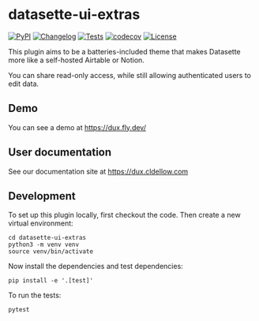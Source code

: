 # datasette-ui-extras

[![PyPI](https://img.shields.io/pypi/v/datasette-ui-extras.svg)](https://pypi.org/project/datasette-ui-extras/)
[![Changelog](https://img.shields.io/github/v/release/cldellow/datasette-ui-extras?include_prereleases&label=changelog)](https://github.com/cldellow/datasette-ui-extras/releases)
[![Tests](https://github.com/cldellow/datasette-ui-extras/workflows/Test/badge.svg)](https://github.com/cldellow/datasette-ui-extras/actions?query=workflow%3ATest)
[![codecov](https://codecov.io/gh/cldellow/datasette-ui-extras/branch/main/graph/badge.svg?token=QRV8VXYKTW)](https://codecov.io/gh/cldellow/datasette-ui-extras)
[![License](https://img.shields.io/badge/license-Apache%202.0-blue.svg)](https://github.com/cldellow/datasette-ui-extras/blob/main/LICENSE)

This plugin aims to be a batteries-included theme that makes Datasette more like a self-hosted Airtable or Notion.

You can share read-only access, while still allowing authenticated users to edit data.

## Demo

You can see a demo at https://dux.fly.dev/

## User documentation

See our documentation site at https://dux.cldellow.com

## Development

To set up this plugin locally, first checkout the code. Then create a new virtual environment:

    cd datasette-ui-extras
    python3 -m venv venv
    source venv/bin/activate

Now install the dependencies and test dependencies:

    pip install -e '.[test]'

To run the tests:

    pytest

